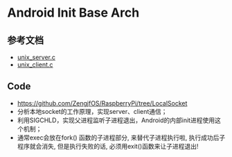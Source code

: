 # Android Init Base Arch

## 参考文档

* [unix_server.c](https://gist.github.com/tscho/397539)
* [unix_client.c](https://gist.github.com/tscho/397591)

## Code

* https://github.com/ZengjfOS/RaspberryPi/tree/LocalSocket
* 分析本地socket的工作原理，实现server、client通信；
* 利用SIGCHLD，实现父进程监听子进程退出，Android的内部init进程使用这个机制；
* 通常exec会放在fork() 函数的子进程部分, 来替代子进程执行啦, 执行成功后子程序就会消失,  但是执行失败的话, 必须用exit()函数来让子进程退出!
